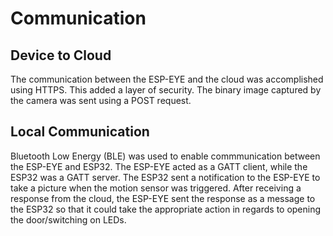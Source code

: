 # Communication
## Device to Cloud
The communication between the ESP-EYE and the cloud was accomplished using HTTPS. This added a layer of security.
The binary image captured by the camera was sent using a POST request.

## Local Communication
Bluetooth Low Energy (BLE) was used to enable commmunication between the ESP-EYE
and ESP32. The ESP-EYE acted as a GATT client, while the ESP32 was a GATT server.
The ESP32 sent a notification to the ESP-EYE to take a picture when the
motion sensor was triggered. After receiving a response from the cloud, the ESP-EYE
sent the response as a message to the ESP32 so that it could take the appropriate action in regards to opening the door/switching on LEDs.
